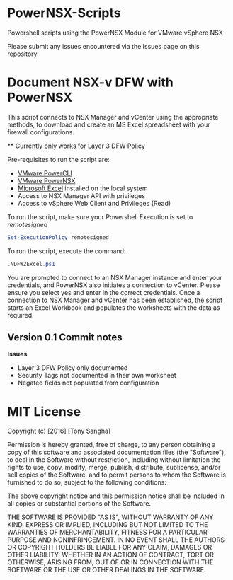 # PowerNSX-Scripts
Powershell scripts using the PowerNSX Module for VMware vSphere NSX

Please submit any issues encountered via the Issues page on this repository

# Document NSX-v DFW with PowerNSX

This script connects to NSX Manager and vCenter using the appropriate methods, 
to download and create an MS Excel spreadsheet with your firewall configurations.

** Currently only works for Layer 3 DFW Policy

Pre-requisites to run the script are:

* [VMware PowerCLI](https://www.vmware.com/support/developer/PowerCLI/)
* [VMware PowerNSX](https://github.com/vmware/powernsx)
* [Microsoft Excel](https://products.office.com/en-au/excel) installed on the local system
* Access to NSX Manager API with privileges
* Access to vSphere Web Client and Privileges (Read)

To run the script, make sure your Powershell Execution is set to *remotesigned*

``` Powershell
Set-ExecutionPolicy remotesigned
```

To run the script, execute the command:

``` Powershell
.\DFW2Excel.ps1 
```

You are prompted to connect to an NSX Manager instance and enter your credentials, and PowerNSX also initiates a connection to vCenter. Please ensure you select yes and enter in the correct credentials. 
Once a connection to NSX Manager and vCenter has been established, the script starts an Excel Workbook and populates the worksheets with the data as required. 

## Version 0.1 Commit notes

**Issues**

- Layer 3 DFW Policy only documented
- Security Tags not documented in their own worksheet
- Negated fields not populated from configuration

# MIT License

Copyright (c) [2016] [Tony Sangha]

Permission is hereby granted, free of charge, to any person obtaining a copy
of this software and associated documentation files (the "Software"), to deal
in the Software without restriction, including without limitation the rights
to use, copy, modify, merge, publish, distribute, sublicense, and/or sell
copies of the Software, and to permit persons to whom the Software is
furnished to do so, subject to the following conditions:

The above copyright notice and this permission notice shall be included in all
copies or substantial portions of the Software.

THE SOFTWARE IS PROVIDED "AS IS", WITHOUT WARRANTY OF ANY KIND, EXPRESS OR
IMPLIED, INCLUDING BUT NOT LIMITED TO THE WARRANTIES OF MERCHANTABILITY,
FITNESS FOR A PARTICULAR PURPOSE AND NONINFRINGEMENT. IN NO EVENT SHALL THE
AUTHORS OR COPYRIGHT HOLDERS BE LIABLE FOR ANY CLAIM, DAMAGES OR OTHER
LIABILITY, WHETHER IN AN ACTION OF CONTRACT, TORT OR OTHERWISE, ARISING FROM,
OUT OF OR IN CONNECTION WITH THE SOFTWARE OR THE USE OR OTHER DEALINGS IN THE
SOFTWARE.